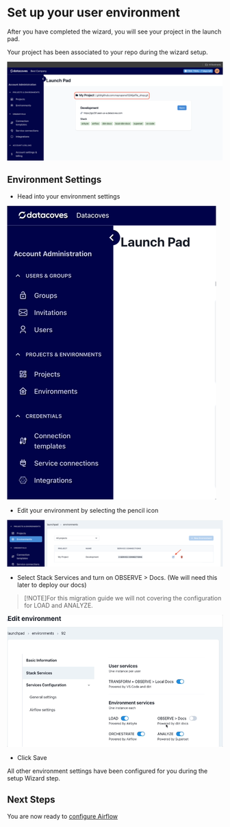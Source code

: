 # Set up your user environment

After you have completed the wizard, you will see your project in the launch pad. 

Your project has been associated to your repo during the wizard setup.

![Migration Launch Pad](./assets/migration_launchpad.png)

## Environment Settings

- Head into your environment settings

![Environment Menu](./assets/migration_environments.gif)
- Edit your environment by selecting the pencil icon

![Edit Environment](./assets/migration_edit_environment.png) 

- Select Stack Services and turn on OBSERVE > Docs. (We will need this later to deploy our docs)
  
>[!NOTE]For this migration guide we will not covering the configuration for LOAD and ANALYZE.
  
![Observe Settings](./assets/migration_observe_settings.gif)
  
- Click Save

All other environment settings have been configured for you during the setup Wizard step. 

## Next Steps

You are now ready to [configure Airflow](getting-started/dbt-cloud-migration/dbt-airflow-config.md)